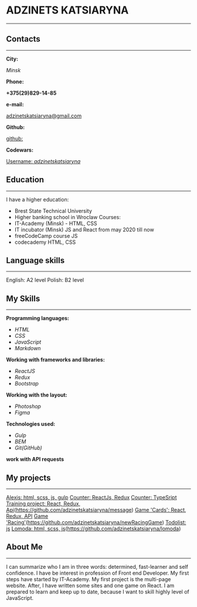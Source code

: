 # ADZINETS KATSIARYNA
****

## Contacts
****

**City:**

*Minsk*

**Phone:**

**+375(29)829-14-85**

**e-mail:**

adzinetskatsiaryna@gmail.com

**Github:**

[github:](https://github.com/adzinetskatsiaryna)

**Codewars:**

[Username: *adzinetskatsiaryna*](https://www.codewars.com/users/adzinetskatsiaryna)

## Education
****

I have a higher education: 
 - Brest State Technical University
 - Higher banking school in Wroclaw
Сourses:
 - IT-Academy (Minsk) - HTML, CSS 
 - IT incubator (Minsk) JS and React from may 2020 till now
 - freeCodeCamp course JS
 - codecademy HTML, CSS

## Language skills
****

English: A2 level
Polish: B2 level

## My Skills
****

**Programming languages:**
 - *HTML*
 - *CSS*
 - *JavaScript*
 - *Markdown*

**Working with frameworks and libraries:**
 - *ReactJS*
 - *Redux*
 - *Bootstrap*

**Working with the layout:**
 - *Photoshop*
 - *Figma*

**Technologies used:**
 - *Gulp*
 - *BEM*
 - *Git(GitHub)*

**work with API requests**

## My projects
****

[Alexis: html, scss, js, gulp](https://adzinetskatsiaryna.github.io/Alexis/dist/index#)
[Counter: ReactJs, Redux](https://adzinetskatsiaryna.github.io/counterRedux/)
[Counter: TypeSript](https://github.com/adzinetskatsiaryna/CounterTSX)
[Training project: React, Redux, Api](https://adzinetskatsiaryna.github.io/message/#/Tuesday)(https://github.com/adzinetskatsiaryna/message)
[Game 'Cards': React, Redux, API](https://github.com/adzinetskatsiaryna/cards)
[Game 'Racing'](https://adzinetskatsiaryna.github.io/newRacingGame/)(https://github.com/adzinetskatsiaryna/newRacingGame)
[Todolist: js](https://github.com/adzinetskatsiaryna/todoList_JS)
[Lomoda: html, scss, js](https://adzinetskatsiaryna.github.io/lomoda/)(https://github.com/adzinetskatsiaryna/lomoda)

## About Me 
****

I can summarize who I am in three words: determined, fast-learner and self confidence. I have be interest in profession of Front end Developer. My first steps have started by IT-Academy. My first project is the multi-page website. After, I have written some sites and one game on React. I am prepared to learn and keep up to date, because I want to skill highly level of JavaScript.

 







